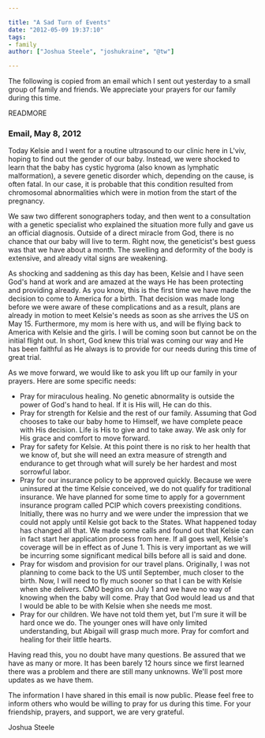 ```yaml
---

title: "A Sad Turn of Events"
date: "2012-05-09 19:37:10"
tags:
- family
author: ["Joshua Steele", "joshukraine", "@tw"]

---
```


The following is copied from an email which I sent out yesterday to a small group of family and friends. We appreciate your prayers for our family during this time.

READMORE

### Email, May 8, 2012

Today Kelsie and I went for a routine ultrasound to our clinic here in L'viv, hoping to find out the gender of our baby. Instead, we were shocked to learn that the baby has cystic hygroma (also known as lymphatic malformation), a severe genetic disorder which, depending on the cause, is often fatal. In our case, it is probable that this condition resulted from chromosomal abnormalities which were in motion from the start of the pregnancy.

We saw two different sonographers today, and then went to a consultation with a genetic specialist who explained the situation more fully and gave us an official diagnosis. Outside of a direct miracle from God, there is no chance that our baby will live to term. Right now, the geneticist's best guess was that we have about a month. The swelling and deformity of the body is extensive, and already vital signs are weakening.

As shocking and saddening as this day has been, Kelsie and I have seen God's hand at work and are amazed at the ways He has been protecting and providing already. As you know, this is the first time we have made the decision to come to America for a birth. That decision was made long before we were aware of these complications and as a result, plans are already in motion to meet Kelsie's needs as soon as she arrives the US on May 15. Furthermore, my mom is here with us, and will be flying back to America with Kelsie and the girls. I will be coming soon but cannot be on the initial flight out. In short, God knew this trial was coming our way and He has been faithful as He always is to provide for our needs during this time of great trial.

As we move forward, we would like to ask you lift up our family in your prayers. Here are some specific needs:

* Pray for miraculous healing. No genetic abnormality is outside the power of God's hand to heal. If it is His will, He can do this.
* Pray for strength for Kelsie and the rest of our family. Assuming that God chooses to take our baby home to Himself, we have complete peace with His decision. Life is His to give and to take away. We ask only for His grace and comfort to move forward.
* Pray for safety for Kelsie. At this point there is no risk to her health that we know of, but she will need an extra measure of strength and endurance to get through what will surely be her hardest and most sorrowful labor.
* Pray for our insurance policy to be approved quickly. Because we were uninsured at the time Kelsie conceived, we do not qualify for traditional insurance. We have planned for some time to apply for a government insurance program called PCIP which covers preexisting conditions. Initially, there was no hurry and we were under the impression that we could not apply until Kelsie got back to the States. What happened today has changed all that. We made some calls and found out that Kelsie can in fact start her application process from here. If all goes well, Kelsie's coverage will be in effect as of June 1. This is very important as we will be incurring some significant medical bills before all is said and done.
* Pray for wisdom and provision for our travel plans. Originally, I was not planning to come back to the US until September, much closer to the birth. Now, I will need to fly much sooner so that I can be with Kelsie when she delivers. CMO begins on July 1 and we have no way of knowing when the baby will come. Pray that God would lead us and that I would be able to be with Kelsie when she needs me most.
* Pray for our children. We have not told them yet, but I'm sure it will be hard once we do. The younger ones will have only limited understanding, but Abigail will grasp much more. Pray for comfort and healing for their little hearts.

Having read this, you no doubt have many questions. Be assured that we have as many or more. It has been barely 12 hours since we first learned there was a problem and there are still many unknowns. We'll post more updates as we have them.

The information I have shared in this email is now public. Please feel free to inform others who would be willing to pray for us during this time. For your friendship, prayers, and support, we are very grateful.

Joshua Steele
